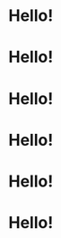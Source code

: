 <stellar-slides id="example-slides" slides-per-view="3" effect="coverflow">
  <stellar-slide>
    <stellar-card>
      <copy-wrap>
        <h1 class="flex white items-center"><ion-icon name="rocket" class="db mr4 mt1"></ion-icon>Hello!</h1>
      </copy-wrap>
    <stellar-starscape></stellar-starscape>
    </stellar-card>
  </stellar-slide>
  <stellar-slide>
    <stellar-card>
      <copy-wrap>
        <h1 class="flex white items-center"><stellar-avatar name="William M. Riley" shape="star" class="db mr4 mt1"></stellar-avatar>Hello!</h1>
      </copy-wrap>
    <stellar-starscape></stellar-starscape>
    </stellar-card>
  </stellar-slide>
  <stellar-slide>
    <stellar-card>
      <copy-wrap>
        <h1 class="flex white items-center"><ion-icon name="rocket" class="db mr4 mt1"></ion-icon>Hello!</h1>
      </copy-wrap>
    <stellar-starscape></stellar-starscape>
    </stellar-card>
  </stellar-slide>
  <stellar-slide>
    <stellar-card>
      <copy-wrap>
        <h1 class="flex white items-center"><ion-icon name="rocket" class="db mr4 mt1"></ion-icon>Hello!</h1>
      </copy-wrap>
    <stellar-starscape></stellar-starscape>
    </stellar-card>
  </stellar-slide>
  <stellar-slide>
    <stellar-card>
      <copy-wrap>
        <h1 class="flex white items-center"><ion-icon name="rocket" class="db mr4 mt1"></ion-icon>Hello!</h1>
      </copy-wrap>
    <stellar-starscape></stellar-starscape>
    </stellar-card>
  </stellar-slide>
  <stellar-slide>
    <stellar-card>
      <copy-wrap>
        <h1 class="flex white items-center"><ion-icon name="rocket" class="db mr4 mt1"></ion-icon>Hello!</h1>
      </copy-wrap>
    <stellar-starscape></stellar-starscape>
    </stellar-card>
  </stellar-slide>
</stellar-slides>
